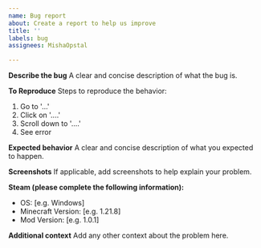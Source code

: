 ```yaml
---
name: Bug report
about: Create a report to help us improve
title: ''
labels: bug
assignees: MishaOpstal

---
```


**Describe the bug**
A clear and concise description of what the bug is.

**To Reproduce**
Steps to reproduce the behavior:
1. Go to '...'
2. Click on '....'
3. Scroll down to '....'
4. See error

**Expected behavior**
A clear and concise description of what you expected to happen.

**Screenshots**
If applicable, add screenshots to help explain your problem.

**Steam (please complete the following information):**
 - OS: [e.g. Windows]
 - Minecraft Version: [e.g. 1.21.8]
 - Mod Version: [e.g. 1.0.1]

**Additional context**
Add any other context about the problem here.